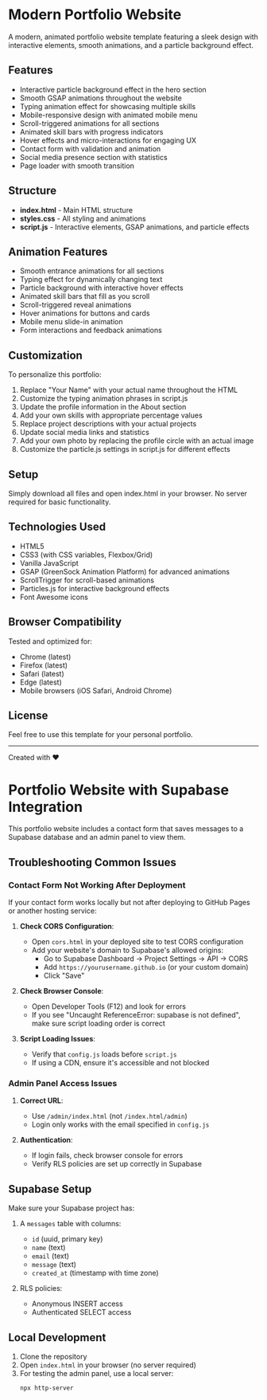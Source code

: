 # Modern Portfolio Website

A modern, animated portfolio website template featuring a sleek design with interactive elements, smooth animations, and a particle background effect.

## Features

- Interactive particle background effect in the hero section
- Smooth GSAP animations throughout the website
- Typing animation effect for showcasing multiple skills
- Mobile-responsive design with animated mobile menu
- Scroll-triggered animations for all sections
- Animated skill bars with progress indicators
- Hover effects and micro-interactions for engaging UX
- Contact form with validation and animation
- Social media presence section with statistics
- Page loader with smooth transition

## Structure

- **index.html** - Main HTML structure
- **styles.css** - All styling and animations
- **script.js** - Interactive elements, GSAP animations, and particle effects

## Animation Features

- Smooth entrance animations for all sections
- Typing effect for dynamically changing text
- Particle background with interactive hover effects
- Animated skill bars that fill as you scroll
- Scroll-triggered reveal animations
- Hover animations for buttons and cards
- Mobile menu slide-in animation
- Form interactions and feedback animations

## Customization

To personalize this portfolio:

1. Replace "Your Name" with your actual name throughout the HTML
2. Customize the typing animation phrases in script.js
3. Update the profile information in the About section
4. Add your own skills with appropriate percentage values
5. Replace project descriptions with your actual projects
6. Update social media links and statistics
7. Add your own photo by replacing the profile circle with an actual image
8. Customize the particle.js settings in script.js for different effects

## Setup

Simply download all files and open index.html in your browser. No server required for basic functionality.

## Technologies Used

- HTML5
- CSS3 (with CSS variables, Flexbox/Grid)
- Vanilla JavaScript
- GSAP (GreenSock Animation Platform) for advanced animations
- ScrollTrigger for scroll-based animations
- Particles.js for interactive background effects
- Font Awesome icons

## Browser Compatibility

Tested and optimized for:
- Chrome (latest)
- Firefox (latest)
- Safari (latest)
- Edge (latest)
- Mobile browsers (iOS Safari, Android Chrome)

## License

Feel free to use this template for your personal portfolio.

---

Created with ❤️ 

# Portfolio Website with Supabase Integration

This portfolio website includes a contact form that saves messages to a Supabase database and an admin panel to view them.

## Troubleshooting Common Issues

### Contact Form Not Working After Deployment

If your contact form works locally but not after deploying to GitHub Pages or another hosting service:

1. **Check CORS Configuration**:
   - Open `cors.html` in your deployed site to test CORS configuration
   - Add your website's domain to Supabase's allowed origins:
     - Go to Supabase Dashboard → Project Settings → API → CORS
     - Add `https://yourusername.github.io` (or your custom domain)
     - Click "Save"

2. **Check Browser Console**:
   - Open Developer Tools (F12) and look for errors
   - If you see "Uncaught ReferenceError: supabase is not defined", make sure script loading order is correct

3. **Script Loading Issues**:
   - Verify that `config.js` loads before `script.js`
   - If using a CDN, ensure it's accessible and not blocked

### Admin Panel Access Issues

1. **Correct URL**:
   - Use `/admin/index.html` (not `/index.html/admin`)
   - Login only works with the email specified in `config.js`

2. **Authentication**:
   - If login fails, check browser console for errors
   - Verify RLS policies are set up correctly in Supabase

## Supabase Setup

Make sure your Supabase project has:

1. A `messages` table with columns:
   - `id` (uuid, primary key)
   - `name` (text)
   - `email` (text)
   - `message` (text)
   - `created_at` (timestamp with time zone)

2. RLS policies:
   - Anonymous INSERT access
   - Authenticated SELECT access

## Local Development

1. Clone the repository
2. Open `index.html` in your browser (no server required)
3. For testing the admin panel, use a local server:
   ```
   npx http-server
   ``` 